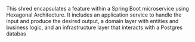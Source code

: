 This shred encapsulates a feature within a Spring Boot microservice using Hexagonal Architecture. It includes an application service to handle the input and produce the desired output, a domain layer with entities and business logic, and an infrastructure layer that interacts with a Postgres databas